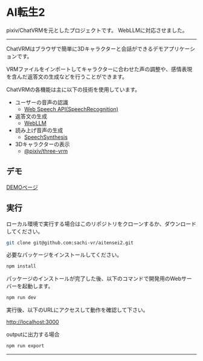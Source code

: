 # AI転生2

pixiv/ChatVRMを元としたプロジェクトです。
WebLLMに対応させました。

---
ChatVRMはブラウザで簡単に3Dキャラクターと会話ができるデモアプリケーションです。

VRMファイルをインポートしてキャラクターに合わせた声の調整や、感情表現を含んだ返答文の生成などを行うことができます。

ChatVRMの各機能は主に以下の技術を使用しています。

- ユーザーの音声の認識
    - [Web Speech API(SpeechRecognition)](https://developer.mozilla.org/ja/docs/Web/API/SpeechRecognition)
- 返答文の生成
    - [WebLLM](https://webllm.mlc.ai/)
- 読み上げ音声の生成
    - [SpeechSynthesis](https://developer.mozilla.org/ja/docs/Web/API/SpeechSynthesis)
- 3Dキャラクターの表示
    - [@pixiv/three-vrm](https://github.com/pixiv/three-vrm)


## デモ

[DEMOページ](https://aitensei2.vsachi.com/)

## 実行
ローカル環境で実行する場合はこのリポジトリをクローンするか、ダウンロードしてください。

```bash
git clone git@github.com:sachi-vr/aitensei2.git
```

必要なパッケージをインストールしてください。
```bash
npm install
```

パッケージのインストールが完了した後、以下のコマンドで開発用のWebサーバーを起動します。
```bash
npm run dev
```

実行後、以下のURLにアクセスして動作を確認して下さい。

[http://localhost:3000](http://localhost:3000) 

outputに出力する場合
```bash
npm run export
```
---
